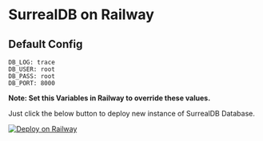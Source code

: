 # SurrealDB on Railway

## Default Config

    DB_LOG: trace
    DB_USER: root
    DB_PASS: root
    DB_PORT: 8000

**Note: Set this Variables in Railway to override these values.**

Just click the below button to deploy new instance of SurrealDB Database.

[![Deploy on Railway](https://railway.app/button.svg)](https://railway.app/template/krDlr5?referralCode=bncQEM)

